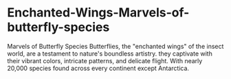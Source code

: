 # Enchanted-Wings-Marvels-of-butterfly-species
Marvels of Butterfly Species Butterflies, the "enchanted wings" of the insect world, are a testament to nature's boundless artistry. they captivate with their vibrant colors, intricate patterns, and delicate flight. With nearly 20,000 species found across every continent except Antarctica.
